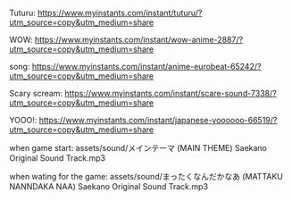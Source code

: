 Tuturu:
https://www.myinstants.com/instant/tuturu/?utm_source=copy&utm_medium=share

WOW:
https://www.myinstants.com/instant/wow-anime-2887/?utm_source=copy&utm_medium=share

song:
https://www.myinstants.com/instant/anime-eurobeat-65242/?utm_source=copy&utm_medium=share

Scary scream:
https://www.myinstants.com/instant/scare-sound-7338/?utm_source=copy&utm_medium=share

YOOO!:
https://www.myinstants.com/instant/japanese-yoooooo-66519/?utm_source=copy&utm_medium=share

when game start:
assets/sound/メインテーマ (MAIN THEME) Saekano Original Sound Track.mp3

when wating for the game:
assets/sound/まったくなんだかなあ (MATTAKU NANNDAKA NAA) Saekano Original Sound Track.mp3